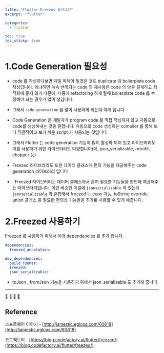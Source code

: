 ```yaml
---
title: "Flutter Freezed 플러그인"
excerpt: "flutter"

categories:
  - flutter

toc: true
toc_sticky: true
---
```


# 1.Code Generation 필요성

- code 를 작성하다보면 제일 피해야 될것은 코드 duplicate 과 boilerplate code 작성입니다. 왜냐하면 계속 반복되는 code 의 재사용은 code 의 양을 길게하고 최적화에 좋지 않기 때문에, 나중에 refactoring 하게 될때 boilerplate code 를 수정해야 되는 경우가 많이 생김니다.

- 그래서 `code generation` 을 많이 사용하게 되는데 하게 됩니다

- Code Generation 은 개발자가 program code 를 직접 작성하지 않고 자동으로 code를 생성해내는 것을 말합니다. 자동으로 code 생성하는 compiler 를 통해 보다 직관적이고 보기 쉬운 script 가 사용되는 것입니다

- 그래서 Flutter 는 code generation 기능이 많이 활성화 되어 있고 라이브러리도 이를 사용하기 위한 라이브러리도 다양합니다(예, json_serializable, retrofit, chopper 등)

- Freezed 라이브러리도 또한 데이터 클래스에 편의 기능을 제공해주는 code generation 라이브러리 입니다

- . Freezed 라이브러리는 데이터 클래스에서 흔히 필요한 기능들을 한번에 제공해주는 라이브러리입니다. 이런 비슷한 계얼에 `jsonserializable` 이 있는데 `jsonserializable` 과 혼합해서 freezed 는 copy 기능, toString override, union 클래스 등 필요한 편의성 기능들을 추가로 사용할 수 있게 해줍니다.

# 2.Freezed 사용하기

Freezed 를 사용하기 위해서 아래 dependencies 를 추가 합니다

```yaml
dependencies:
  freezed_annotation:

dev_dependencies:
  build_runner:
  freezed:
  json_serializable:
```

- toJson , fromJson 기능을 사용하기 위해서 json_serializable 도 추가해 줍니다

---

🔶 🔷 📌 🔑

## Reference

소프트웨어 이야기 - [http://jamestic.egloos.com/60818](http://jamestic.egloos.com/60818)

코드팩토리 - [https://blog.codefactory.ai/flutter/freezed/](https://blog.codefactory.ai/flutter/freezed/)
